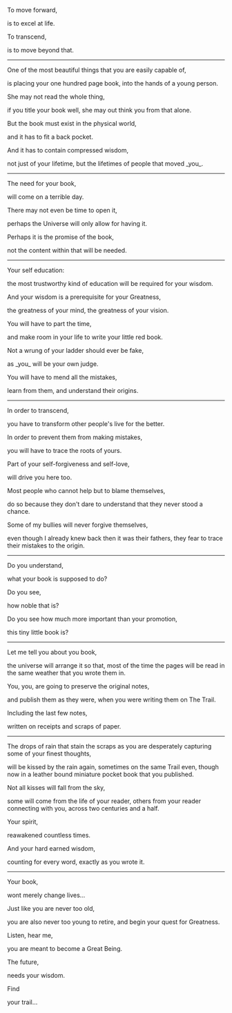 To move forward,

is to excel at life.

To transcend,

is to move beyond that.

---

One of the most beautiful things that you are easily capable of,

is placing your one hundred page book, into the hands of a young person.

She may not read the whole thing,

if you title your book well, she may out think you from that alone.

But the book must exist in the physical world,

and it has to fit a back pocket.

And it has to contain compressed wisdom,

not just of your lifetime, but the lifetimes of people that moved \_you\_.

---

The need for your book,

will come on a terrible day.

There may not even be time to open it,

perhaps the Universe will only allow for having it.

Perhaps it is the promise of the book,

not the content within that will be needed.

---

Your self education:

the most trustworthy kind of education will be required for your wisdom.

And your wisdom is a prerequisite for your Greatness,

the greatness of your mind, the greatness of your vision.

You will have to part the time,

and make room in your life to write your little red book.

Not a wrung of your ladder should ever be fake,

as \_you\_ will be your own judge.

You will have to mend all the mistakes,

learn from them, and understand their origins.

---

In order to transcend,

you have to transform other people's live for the better.

In order to prevent them from making mistakes,

you will have to trace the roots of yours.

Part of your self-forgiveness and self-love,

will drive you here too.

Most people who cannot help but to blame themselves,

do so because they don't dare to understand that they never stood a chance.

Some of my bullies will never forgive themselves,

even though I already knew back then it was their fathers, they fear to trace their mistakes to the origin.

---

Do you understand,

what your book is supposed to do?

Do you see,

how noble that is?

Do you see how much more important than your promotion,

this tiny little book is?

---

Let me tell you about you book,

the universe will arrange it so that, most of the time the pages will be read in the same weather that you wrote them in.

You, you, are going to preserve the original notes,

and publish them as they were, when you were writing them on The Trail.

Including the last few notes,

written on receipts and scraps of paper.

---

The drops of rain that stain the scraps as you are desperately capturing some of your finest thoughts,

will be kissed by the rain again, sometimes on the same Trail even, though now in a leather bound miniature pocket book that you published.

Not all kisses will fall from the sky,

some will come from the life of your reader, others from your reader connecting with you, across two centuries and a half.

Your spirit,

reawakened countless times.

And your hard earned wisdom,

counting for every word, exactly as you wrote it.

---

Your book,

wont merely change lives...

Just like you are never too old,

you are also never too young to retire, and begin your quest for Greatness.

Listen, hear me,

you are meant to become a Great Being.

The future,

needs your wisdom.

Find

your trail...
